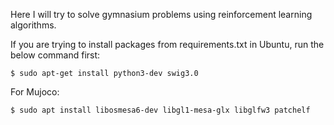 Here I will try to solve gymnasium problems using reinforcement learning algorithms.

If you are trying to install packages from requirements.txt in Ubuntu, run the below command first:
```console
$ sudo apt-get install python3-dev swig3.0
```

For Mujoco:
```console
$ sudo apt install libosmesa6-dev libgl1-mesa-glx libglfw3 patchelf
```
